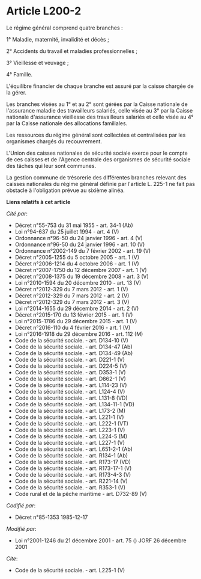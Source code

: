 # Article L200-2

Le régime général comprend quatre branches : 

1° Maladie, maternité, invalidité et décès ; 

2° Accidents du travail et maladies professionnelles ; 

3° Vieillesse et veuvage ; 

4° Famille. 

L'équilibre financier de chaque branche est assuré par la caisse chargée de la gérer. 

Les branches visées au 1° et au 2° sont gérées par la Caisse nationale de l'assurance maladie des travailleurs salariés,
celle visée au 3° par la Caisse nationale d'assurance vieillesse des travailleurs salariés et celle visée au 4° par la Caisse
nationale des allocations familiales. 

Les ressources du régime général sont collectées et centralisées par les organismes chargés du recouvrement. 

L'Union des caisses nationales de sécurité sociale exerce pour le compte de ces caisses et de l'Agence centrale des
organismes de sécurité sociale des tâches qui leur sont communes. 

La gestion commune de trésorerie des différentes branches relevant des caisses nationales du régime général définie par
l'article L. 225-1 ne fait pas obstacle à l'obligation prévue au sixième alinéa.

**Liens relatifs à cet article**

_Cité par_:

  - Décret n°55-753 du 31 mai 1955 - art. 34-1 (Ab)
  - Loi n°94-637 du 25 juillet 1994 - art. 4 (V)
  - Ordonnance n°96-50 du 24 janvier 1996 - art. 4 (V)
  - Ordonnance n°96-50 du 24 janvier 1996 - art. 10 (V)
  - Ordonnance n°2002-149 du 7 février 2002 - art. 19 (V)
  - Décret n°2005-1255 du 5 octobre 2005 - art. 1 (V)
  - Décret n°2006-1214 du 4 octobre 2006 - art. 1 (V)
  - Décret n°2007-1750 du 12 décembre 2007 - art. 1 (V)
  - Décret n°2008-1375 du 19 décembre 2008 - art. 3 (V)
  - Loi n°2010-1594 du 20 décembre 2010 - art. 13 (V)
  - Décret n°2012-329  du 7 mars 2012 - art. 1 (V)
  - Décret n°2012-329  du 7 mars 2012 - art. 2 (V)
  - Décret n°2012-329  du 7 mars 2012 - art. 3 (V)
  - Loi n°2014-1655 du 29 décembre 2014 - art. 2 (V)
  - Décret n°2015-170 du 13 février 2015 - art. 1 (V)
  - Loi n°2015-1786 du 29 décembre 2015 - art. 1 (V)
  - Décret n°2016-110 du 4 février 2016 - art. 1 (V)
  - Loi n°2016-1918 du 29 décembre 2016 - art. 112 (M)
  - Code de la sécurité sociale. - art. D134-10 (V)
  - Code de la sécurité sociale. - art. D134-47 (Ab)
  - Code de la sécurité sociale. - art. D134-49 (Ab)
  - Code de la sécurité sociale. - art. D221-1 (V)
  - Code de la sécurité sociale. - art. D224-5 (V)
  - Code de la sécurité sociale. - art. D353-1 (V)
  - Code de la sécurité sociale. - art. D862-1 (V)
  - Code de la sécurité sociale. - art. L114-23 (V)
  - Code de la sécurité sociale. - art. L124-4 (V)
  - Code de la sécurité sociale. - art. L131-8 (VD)
  - Code de la sécurité sociale. - art. L134-11-1 (VD)
  - Code de la sécurité sociale. - art. L173-2 (M)
  - Code de la sécurité sociale. - art. L221-1 (V)
  - Code de la sécurité sociale. - art. L222-1 (VT)
  - Code de la sécurité sociale. - art. L223-1 (V)
  - Code de la sécurité sociale. - art. L224-5 (M)
  - Code de la sécurité sociale. - art. L227-1 (V)
  - Code de la sécurité sociale. - art. L651-2-1 (Ab)
  - Code de la sécurité sociale. - art. R134-1 (Ab)
  - Code de la sécurité sociale. - art. R173-17 (VD)
  - Code de la sécurité sociale. - art. R173-17-1 (V)
  - Code de la sécurité sociale. - art. R173-4-3 (V)
  - Code de la sécurité sociale. - art. R221-14 (V)
  - Code de la sécurité sociale. - art. R353-1 (V)
  - Code rural et de la pêche maritime - art. D732-89 (V)

_Codifié par_:

  - Décret n°85-1353 1985-12-17

_Modifié par_:

  - Loi n°2001-1246 du 21 décembre 2001 - art. 75 () JORF 26 décembre 2001

_Cite_:

  - Code de la sécurité sociale. - art. L225-1 (V)
